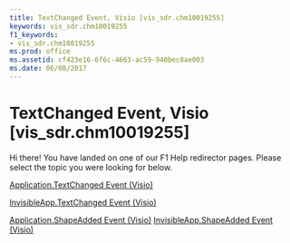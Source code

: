 ```yaml
---
title: TextChanged Event, Visio [vis_sdr.chm10019255]
keywords: vis_sdr.chm10019255
f1_keywords:
- vis_sdr.chm10019255
ms.prod: office
ms.assetid: cf423e16-6f6c-4663-ac59-940bec8ae003
ms.date: 06/08/2017
---
```



# TextChanged Event, Visio [vis_sdr.chm10019255]

Hi there! You have landed on one of our F1 Help redirector pages. Please select the topic you were looking for below.

[Application.TextChanged Event (Visio)](http://msdn.microsoft.com/library/b1d5b023-11ba-193f-e5ab-807940f6d84d%28Office.15%29.aspx)

[InvisibleApp.TextChanged Event (Visio)](http://msdn.microsoft.com/library/7212fc84-0573-22ab-3244-b0258a24d7ad%28Office.15%29.aspx)

[Application.ShapeAdded Event (Visio)](http://msdn.microsoft.com/library/55024b4a-44f1-512e-7739-d1258960e988%28Office.15%29.aspx)
[InvisibleApp.ShapeAdded Event (Visio)](http://msdn.microsoft.com/library/a762dafe-47c3-302b-6445-d5455871f073%28Office.15%29.aspx)

